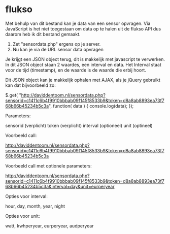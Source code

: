 flukso
======

Met behulp van dit bestand kan je data van een sensor opvragen. Via JavaScript is het niet toegestaan om data op te halen uit de flukso API dus daarom heb ik dit bestand gemaakt.

1. Zet "sensordata.php" ergens op je server.
2. Nu kan je via de URL sensor data opvragen

Je krijgt een JSON object terug, dit is makkelijk met javascript te verwerken. In dit JSON object staan 2 waardes, een interval en data. Het Interval staat voor de tijd (timestamp), en de waarde is de waarde die erbij hoort.

Dit JSON object kan je makkelijk ophalen met AJAX, als je jQuery gebruikt kan dat bijvoorbeeld zo:

  $.get( "http://daviddentoom.nl/sensordata.php?sensorid=c1411c6b4f9910bbbab09f145f8533b9&token=d8a8ab8893ea73f768b66b45234b5c3a", function( data ) {
    console.log(data);
  });

Parameters:

sensorid (verplicht)
token (verplicht)
interval (optioneel)
unit (optineel)

Voorbeeld call:

http://daviddentoom.nl/sensordata.php?sensorid=c1411c6b4f9910bbbab09f145f8533b9&token=d8a8ab8893ea73f768b66b45234b5c3a

Voorbeeld call met optionele parameters:

http://daviddentoom.nl/sensordata.php?sensorid=c1411c6b4f9910bbbab09f145f8533b9&token=d8a8ab8893ea73f768b66b45234b5c3a&interval=day&unit=eurperyear

Opties voor interval:

  hour, 
  day, 
  month, 
  year, 
  night

Opties voor unit:

  watt, 
  kwhperyear, 
  eurperyear, 
  audperyear
  
